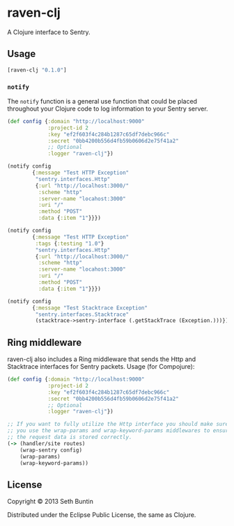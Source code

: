# raven-clj

A Clojure interface to Sentry.

## Usage

```clojure
[raven-clj "0.1.0"]
```

### `notify`

The `notify` function is a general use function that could be placed throughout your Clojure code to log information to your Sentry server.

```clojure
(def config {:domain "http://localhost:9000"
             :project-id 2
             :key "ef2f603f4c284b1287c65df7debc966c"
             :secret "0bb4200b556d4fb59b0606d2e75f41a2"
             ;; Optional
             :logger "raven-clj"})

(notify config
        {:message "Test HTTP Exception"
         "sentry.interfaces.Http"
         {:url "http://localhost:3000/"
          :scheme "http"
          :server-name "locahost:3000"
          :uri "/"
          :method "POST"
          :data {:item "1"}}})

(notify config
        {:message "Test HTTP Exception"
         :tags {:testing "1.0"}
         "sentry.interfaces.Http"
         {:url "http://localhost:3000/"
          :scheme "http"
          :server-name "locahost:3000"
          :uri "/"
          :method "POST"
          :data {:item "1"}}})

(notify config
        {:message "Test Stacktrace Exception"
         "sentry.interfaces.Stacktrace"
         (stacktrace->sentry-interface (.getStackTrace (Exception.)))})
```

## Ring middleware

raven-clj also includes a Ring middleware that sends the Http and Stacktrace interfaces for Sentry packets.  Usage (for Compojure):

```clojure
(def config {:domain "http://localhost:9000"
             :project-id 2
             :key "ef2f603f4c284b1287c65df7debc966c"
             :secret "0bb4200b556d4fb59b0606d2e75f41a2"
             ;; Optional
             :logger "raven-clj"})

;; If you want to fully utilize the Http interface you should make sure
;; you use the wrap-params and wrap-keyword-params middlewares to ensure
;; the request data is stored correctly.
(-> (handler/site routes)
    (wrap-sentry config)
    (wrap-params)
    (wrap-keyword-params))
```

## License

Copyright © 2013 Seth Buntin

Distributed under the Eclipse Public License, the same as Clojure.
